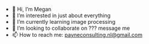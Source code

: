 - 👋 Hi, I’m Megan
- 👀 I’m interested in just about everything
- 🌱 I’m currently learning image processing
- 💞️ I’m looking to collaborate on ??? message me
- 📫 How to reach me: payneconsulting.nl@gmail.com

<!---
meganpayneconsulting/meganpayneconsulting is a ✨ special ✨ repository because its `README.md` (this file) appears on your GitHub profile.
You can click the Preview link to take a look at your changes.
--->
